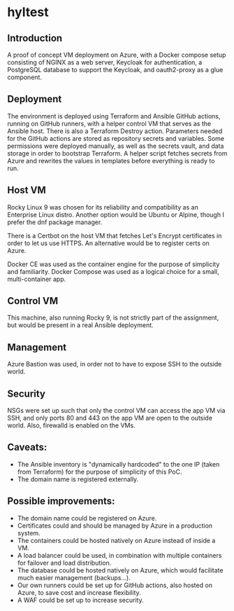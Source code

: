 # hyltest

## Introduction
A proof of concept VM deployment on Azure, with a Docker compose setup consisting of NGINX as a web server, Keycloak for authentication, a PostgreSQL database to support the Keycloak, and oauth2-proxy as a glue component.

## Deployment
The environment is deployed using Terraform and Ansible GitHub actions, running on GitHub runners, with a helper control VM that serves as the Ansible host. There is also a Terraform Destroy action. Parameters needed for the GitHub actions are stored as repository secrets and variables. Some permissions were deployed manually, as well as the secrets vault, and data storage in order to bootstrap Terraform. A helper script fetches secrets from Azure and rewrites the values in templates before everything is ready to run.

## Host VM
Rocky Linux 9 was chosen for its reliability and compatibility as an Enterprise Linux distro. Another option would be Ubuntu or Alpine, though I prefer the dnf package manager.

There is a Certbot on the host VM that fetches Let's Encrypt certificates in order to let us use HTTPS. An alternative would be to register certs on Azure.

Docker CE was used as the container engine for the purpose of simplicity and familiarity. Docker Compose was used as a logical choice for a small, multi-container app.

## Control VM
This machine, also running Rocky 9, is not strictly part of the assignment, but would be present in a real Ansible deployment.

## Management
Azure Bastion was used, in order not to have to expose SSH to the outside world.

## Security
NSGs were set up such that only the control VM can access the app VM via SSH, and only ports 80 and 443 on the app VM are open to the outside world. Also, firewalld is enabled on the VMs.

## Caveats:
- The Ansible inventory is "dynamically hardcoded" to the one IP (taken from Terraform) for the purpose of simplicity of this PoC.
- The domain name is registered externally.

## Possible improvements:
- The domain name could be registered on Azure.
- Certificates could and should be managed by Azure in a production system.
- The containers could be hosted natively on Azure instead of inside a VM. 
- A load balancer could be used, in combination with multiple containers for failover and load distribution.
- The database could be hosted natively on Azure, which would facilitate much easier management (backups...).
- Our own runners could be set up for GitHub actions, also hosted on Azure, to save cost and increase flexibility.
- A WAF could be set up to increase security.